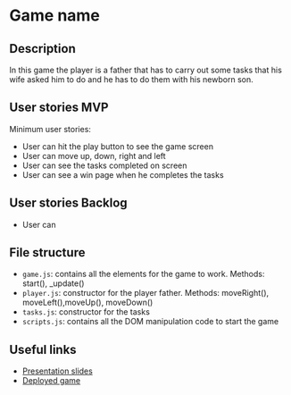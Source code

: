 # Game name

<!-- When you finish, add a nice screenshot of your game -->
<!--[<img src="./img/page.png">]()-->

## Description

In this game the player is a father that has to carry out some tasks that his wife asked him to do and he has to do them with his newborn son.

## User stories MVP

Minimum user stories:

- User can hit the play button to see the game screen
- User can move up, down, right and left
- User can see the tasks completed on screen
- User can see a win page when he completes the tasks

## User stories Backlog

- User can 

## File structure

- <code>game.js</code>: contains all the elements for the game to work. Methods: start(), \_update()
- <code>player.js</code>: constructor for the player father. Methods: moveRight(), moveLeft(),moveUp(), moveDown()
- <code>tasks.js</code>: constructor for the tasks
- <code>scripts.js</code>: contains all the DOM manipulation code to start the game

## Useful links

<!-- When you finish, add these links and commit -->

- [Presentation slides]()
- [Deployed game]()
